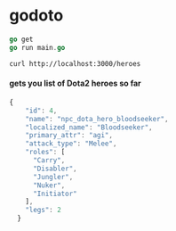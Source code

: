 # godoto

```go 
go get
go run main.go
```
```
curl http://localhost:3000/heroes
```
#### gets you list of Dota2 heroes so far

```javascript
{
    "id": 4,
    "name": "npc_dota_hero_bloodseeker",
    "localized_name": "Bloodseeker",
    "primary_attr": "agi",
    "attack_type": "Melee",
    "roles": [
      "Carry",
      "Disabler",
      "Jungler",
      "Nuker",
      "Initiator"
    ],
    "legs": 2
  }
  
  ```

